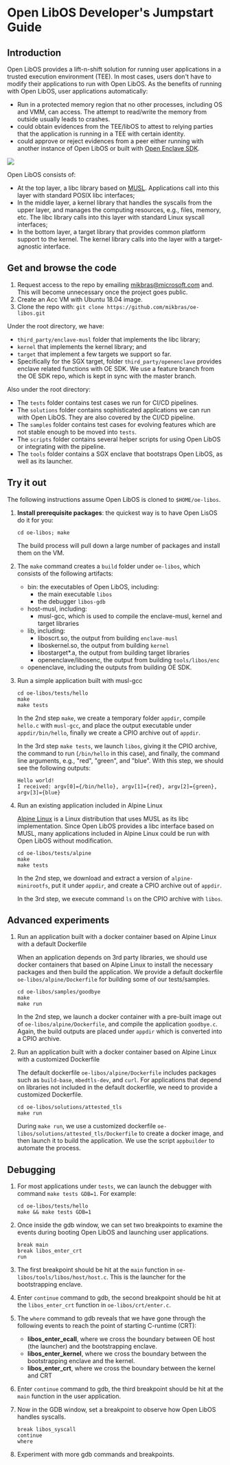 # Open LibOS Developer's Jumpstart Guide

## Introduction

Open LibOS provides a lift-n-shift solution for running user applications in a trusted execution environment (TEE). In most cases,
users don't have to modify their applications to run with Open LibOS. As the benefits of running with Open LibOS, user applications
automatically:

* Run in a protected memory region that no other processes, including OS and VMM, can access. The attempt to read/write the memory
from outside usually leads to crashes.
* could obtain evidences from the TEE/libOS to attest to relying parties that the application is running in a TEE with certain identity.
* could approve or reject evidences from a peer either running with another instance of Open LibOS or built with
[Open Enclave SDK](https://github.com/openenclave/openenclave).

![](./open-libos-components.png)

Open LibOS consists of:
* At the top layer, a libc library based on [MUSL](https://www.musl-libc.org/). Applications call into this layer with standard
POSIX libc interfaces;
* In the middle layer, a kernel library that handles the syscalls from the upper layer, and manages the computing resources, e.g., files,
memory, etc. The libc library calls into this layer with standard Linux syscall interfaces;
* In the bottom layer, a target library that provides common platform support to the kernel. The kernel library calls into the layer
with a target-agnostic interface.


## Get and browse the code

1. Request access to the repo by emailing mikbras@microsoft.com and. This will become unnecessary once the project goes public.
1. Create an Acc VM with Ubuntu 18.04 image.
1. Clone the repo with: `git clone https://github.com/mikbras/oe-libos.git`

Under the root directory, we have:
*  `third_party/enclave-musl` folder that implements the libc library;
* `kernel` that implements the kernel library;  and
* `target` that implement a few targets we support so far.
* Specifically for the SGX target, folder `third_party/openenclave` provides enclave related functions with OE SDK. We use a feature
 branch from the OE SDK repo, which is kept in sync with the master branch.

Also under the root directory:

* The `tests` folder contains test cases we run for CI/CD pipelines.
* The `solutions` folder contains sophisticated applications we can run with Open LibOS. They are also covered by the CI/CD pipeline.
* The `samples` folder contains test cases for evolving features which are not stable enough to be moved into `tests`.
* The `scripts` folder contains several helper scripts for using Open LibOS or integrating with the pipeline.
* The `tools` folder contains a SGX enclave that bootstraps Open LibOS, as well as its launcher.


## Try it out

The following instructions assume Open LibOS is cloned to `$HOME/oe-libos`.
1. **Install prerequisite packages**: the quickest way is to have Open LisOS do it for you:
    ```
    cd oe-libos; make
    ```
    The build process will pull down a large number of packages and install them on the VM.
1. The `make` command creates a `build` folder under `oe-libos`, which consists of the following artifacts:
    *  bin: the executables of Open LibOS, including:
        * the main executable `libos`
        * the debugger `libos-gdb`
    * host-musl, including:
        * musl-gcc, which is used to compile the enclave-musl, kernel and target libraries
    * lib, including:
        * liboscrt.so, the output from building `enclave-musl`
        * liboskernel.so, the output from building `kernel`
        * libostarget*.a, the output from building target libraries
        * openenclave/libosenc, the output from building `tools/libos/enc`
    * openenclave, including the outputs from building OE SDK.
1. Run a simple application built with musl-gcc
    ```
    cd oe-libos/tests/hello
    make
    make tests
    ```
    In the 2nd step `make`, we create a temporary folder `appdir`, compile `hello.c` with `musl-gcc`, and place the output
    executable under `appdir/bin/hello`, finally we create a CPIO archive out of `appdir`.

    In the 3rd step `make tests`, we launch `libos`, giving it the CPIO archive, the command to run (`/bin/hello` in this case), and
    finally, the command line arguments, e.g., "red", "green", and "blue". With this step, we should see the following outputs:
    ```
    Hello world!
    I received: argv[0]={/bin/hello}, argv[1]={red}, argv[2]={green}, argv[3]={blue}
    ```
1. Run an existing application included in Alpine Linux

    [Alpine Linux](https://alpinelinux.org/) is a Linux distribution that uses MUSL as its libc implementation. Since Open LibOS provides
    a libc interface based on MUSL, many applications included in Alpine Linux could be run with Open LibOS without modification.
    ```
    cd oe-libos/tests/alpine
    make
    make tests
    ```
    In the 2nd step, we download and extract a version of `alpine-minirootfs`, put it under `appdir`, and create a CPIO archive out of `appdir`.

    In the 3rd step, we execute command `ls` on the CPIO archive with `libos`.

## Advanced experiments

1.  Run an application built with a docker container based on Alpine Linux with a default Dockerfile

    When an application depends on 3rd party libraries, we should use docker containers that based on Alpine Linux to install the
    necessary packages and then build the application. We provide a default dockerfile `oe-libos/alpine/Dockerfile` for building some
    of our tests/samples.
    ```
    cd oe-libos/samples/goodbye
    make
    make run
    ```
    In the 2nd step, we launch a docker container with a pre-built image out of `oe-libos/alpine/Dockerfile`, and compile the
    application `goodbye.c`. Again, the build outputs are placed under `appdir` which is converted into a CPIO archive.

1. Run an application built with a docker container based on Alpine Linux with a customized Dockerfile

    The default dockerfile `oe-libos/alpine/Dockerfile` includes packages such as `build-base`, `mbedtls-dev`, and `curl`. For
    applications that depend on libraries not included in the default dockerfile, we need to provide a customized Dockerfile.
    ```
    cd oe-libos/solutions/attested_tls
    make run
    ```
    During `make run`, we use a customized dockerfile `oe-libos/solutions/attested_tls/Dockerfile` to create a docker image, and then
    launch it to build the application. We use the script `appbuilder` to automate the process.

## Debugging

1. For most applications under `tests`, we can launch the debugger with command `make tests GDB=1`. For example:
    ```
    cd oe-libos/tests/hello
    make && make tests GDB=1
    ```

1. Once inside the gdb window, we can set two breakpoints to examine the events during booting Open LibOS and launching user applications.
    ```
    break main
    break libos_enter_crt
    run
    ```

1. The first breakpoint should be hit at the `main` function in `oe-libos/tools/libos/host/host.c`. This is the launcher for the
bootstrapping enclave.

1. Enter `continue` command to gdb, the second breakpoint should be hit at the `libos_enter_crt` function in `oe-libos/crt/enter.c`.

1. The `where` command to gdb reveals that we have gone through the following events to reach the point of starting C-runtime (CRT):

    * **libos_enter_ecall**, where we cross the boundary between OE host (the launcher) and the bootstrapping enclave.
    * **libos_enter_kernel**, where we cross the boundary between the bootstrapping enclave and the kernel.
    * **libos_enter_crt**, where we cross the boundary between the kernel and CRT

1. Enter `continue` command to gdb, the third breakpoint should be hit at the `main` function in the user application.
1. Now in the GDB window, set a breakpoint to observe how Open LibOS handles syscalls.
    ```
    break libos_syscall
    continue
    where
    ```
1. Experiment with more gdb commands and breakpoints.


